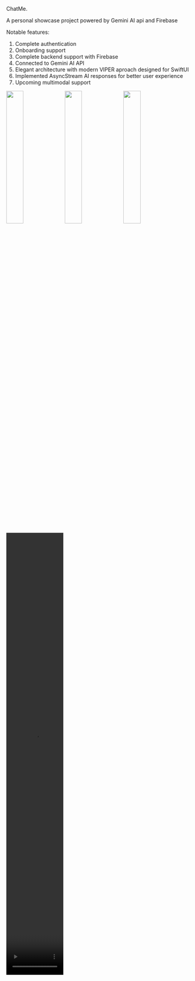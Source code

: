 ChatMe.

A personal showcase project powered by Gemini AI api and Firebase

Notable features: 
1. Complete authentication
2. Onboarding support
3. Complete backend support with Firebase
4. Connected to Gemini AI API
5. Elegant architecture with modern VIPER aproach designed for SwiftUI
6. Implemented AsyncStream AI responses for better user experience
7. Upcoming multimodal support


<img src="https://github.com/user-attachments/assets/ba008cfe-d0ab-4d53-97b8-27a7524eb51c" width="30%" height="30%">
<img src="https://github.com/user-attachments/assets/916bb788-c2d8-4b2a-8284-2eb6f68090ee" width="30%" height="30%">
<img src="https://github.com/user-attachments/assets/ebe9046a-14b6-4904-b00e-a2d6562e0e04" width="30%" height="30%">
<!-- <img src="https://github.com/user-attachments/assets/4799ea34-4780-43ab-8f03-c5dcf54caca5" width="30%" height="30%"> -->
<!-- <video src="https://github.com/user-attachments/assets/99bc6588-f26d-44de-8735-d7d8a568c62c" width="30%" height="30%"> -->
<video src="https://github.com/user-attachments/assets/72a29c4a-905b-4ba7-a2f2-c5d30e4cf1d4" width="30%" height="30%">
